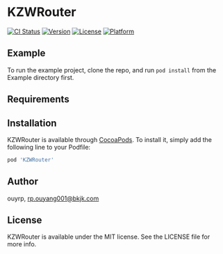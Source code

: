 # KZWRouter

[![CI Status](https://img.shields.io/travis/ouyrp/KZWRouter.svg?style=flat)](https://travis-ci.org/ouyrp/KZWRouter)
[![Version](https://img.shields.io/cocoapods/v/KZWRouter.svg?style=flat)](https://cocoapods.org/pods/KZWRouter)
[![License](https://img.shields.io/cocoapods/l/KZWRouter.svg?style=flat)](https://cocoapods.org/pods/KZWRouter)
[![Platform](https://img.shields.io/cocoapods/p/KZWRouter.svg?style=flat)](https://cocoapods.org/pods/KZWRouter)

## Example

To run the example project, clone the repo, and run `pod install` from the Example directory first.

## Requirements

## Installation

KZWRouter is available through [CocoaPods](https://cocoapods.org). To install
it, simply add the following line to your Podfile:

```ruby
pod 'KZWRouter'
```

## Author

ouyrp, rp.ouyang001@bkjk.com

## License

KZWRouter is available under the MIT license. See the LICENSE file for more info.
